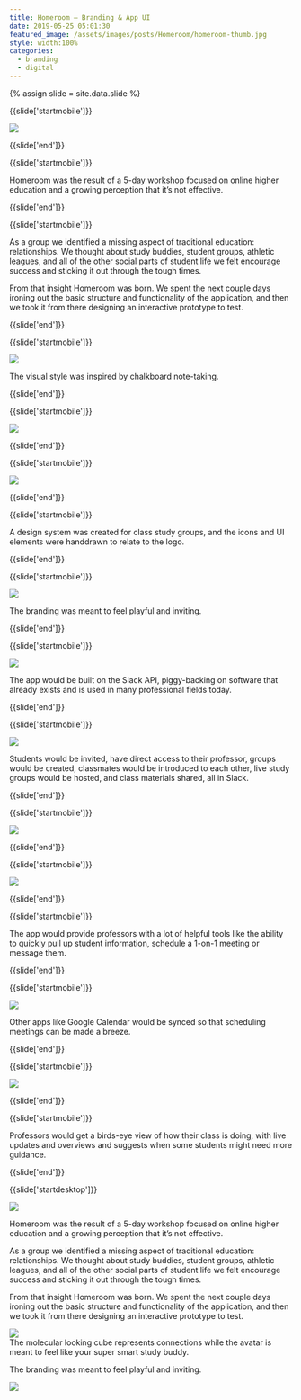 ```yaml
---
title: Homeroom — Branding & App UI
date: 2019-05-25 05:01:30
featured_image: /assets/images/posts/Homeroom/homeroom-thumb.jpg
style: width:100%
categories:
  - branding
  - digital
---
```


{% assign slide = site.data.slide %}

{{slide['startmobile']}}

<div><img class='full-height' src='{{ site.url }}/assets/images/posts/Homeroom/homeroom-1-mobile@2x.png' /></div>

{{slide['end']}}

{{slide['startmobile']}}

Homeroom was the result of a 5-day workshop focused on online higher education and a growing perception that it’s not effective.

{{slide['end']}}

{{slide['startmobile']}}

As a group we identified a missing aspect of traditional education: relationships. We thought about study buddies, student groups, athletic leagues, and all of the other social parts of student life we felt encourage success and sticking it out through the tough times.

From that insight Homeroom was born. We spent the next couple days ironing out the basic structure and functionality of the application, and then we took it from there designing an interactive prototype to test.

{{slide['end']}}

{{slide['startmobile']}}

<div><img class='full-height' src='{{ site.url }}/assets/images/posts/Homeroom/homeroom-2-mobile@2x.png' /></div>

<p class='bg'>The visual style was inspired by chalkboard note-taking.</p>

{{slide['end']}}

{{slide['startmobile']}}

<div><img class='full-height' src='{{ site.url }}/assets/images/posts/Homeroom/homeroom-3-mobile@2x.png' /></div>

{{slide['end']}}

{{slide['startmobile']}}

<div><img class='full-height' src='{{ site.url }}/assets/images/posts/Homeroom/homeroom-4-mobile@2x.png' /></div>

{{slide['end']}}

{{slide['startmobile']}}

<p>A design system was created for class study groups, and the icons and UI elements were handdrawn to relate to the logo.</p>

{{slide['end']}}

{{slide['startmobile']}}

<div><img class='full-height' src='{{ site.url }}/assets/images/posts/Homeroom/homeroom-5-mobile@2x.png' /></div>

<p class='bg-dark'>The branding was meant to feel playful and inviting.</p>

{{slide['end']}}

{{slide['startmobile']}}

<div><img class='full-height' src='{{ site.url }}/assets/images/posts/Homeroom/homeroom-6-mobile@2x.png' /></div>

<p class='bg-dark'>The app would be built on the Slack API, piggy-backing on software that already exists and is used in many professional fields today.</p>

{{slide['end']}}

{{slide['startmobile']}}

<div><img class='full-height' src='{{ site.url }}/assets/images/posts/Homeroom/homeroom-7-mobile@2x.png' /></div>

<p class='bg-dark'>Students would be invited, have direct access to their professor, groups would be created, classmates would be introduced to each other, live study groups would be hosted, and class materials shared, all in Slack.</p>

{{slide['end']}}

{{slide['startmobile']}}

<div><img class='full-height' src='{{ site.url }}/assets/images/posts/Homeroom/homeroom-8-mobile@2x.png' /></div>

<p class='bg-dark'></p>

{{slide['end']}}

{{slide['startmobile']}}

<div><img class='full-height' src='{{ site.url }}/assets/images/posts/Homeroom/homeroom-9-mobile@2x.png' /></div>

{{slide['end']}}

{{slide['startmobile']}}

<p>The app would provide professors with a lot of helpful tools like the ability to quickly pull up student information, schedule a 1-on-1 meeting or message them.</p>

{{slide['end']}}

{{slide['startmobile']}}

<div><img class='full-height' src='{{ site.url }}/assets/images/posts/Homeroom/homeroom-10-mobile@2x.png'/></div>

<p class='bg-dark'>Other apps like Google Calendar would be synced so that scheduling meetings can be made a breeze.</p>

{{slide['end']}}

{{slide['startmobile']}}

<div><img class='full-height' src='{{ site.url }}/assets/images/posts/Homeroom/homeroom-11-mobile@2x.png' /></div>

{{slide['end']}}

{{slide['startmobile']}}

<p>Professors would get a birds-eye view of how their class is doing, with live updates and overviews and suggests when some students might need more guidance.</p>

{{slide['end']}}

{{slide['startdesktop']}}

<div><img class='full-width' src='{{ site.url }}/assets/images/posts/Homeroom/homeroom-1@2x.png' /></div>

Homeroom was the result of a 5-day workshop focused on online higher education and a growing perception that it’s not effective.

As a group we identified a missing aspect of traditional education: relationships. We thought about study buddies, student groups, athletic leagues, and all of the other social parts of student life we felt encourage success and sticking it out through the tough times.

From that insight Homeroom was born. We spent the next couple days ironing out the basic structure and functionality of the application, and then we took it from there designing an interactive prototype to test.

<div><img src='{{ site.url }}/assets/images/posts/Homeroom/homeroom-2@2x.png' /></div>

<figcaption>The molecular looking cube represents connections while the avatar is meant to feel like your super smart study buddy.</figcaption>

The branding was meant to feel playful and inviting.

<div class='row'>

<div><img src='{{ site.url }}/assets/images/posts/Homeroom/homeroom-3@2x.png' /></div><!--

--><div><img src='{{ site.url }}/assets/images/posts/Homeroom/homeroom-4@2x.png' /></div>

</div>

<figcaption>A design system was created for class study groups, and the icons and UI elements were handdrawn to relate to the logo.</figcaption>

The app would be built on the Slack API, piggy-backing on software that already exists and is used in many professional fields today.

Students would be invited, have direct access to their professor, groups would be created, classmates would be introduced to each other, live study groups would be hosted, and class materials shared, all in Slack.

<div><img src='{{ site.url }}/assets/images/posts/Homeroom/homeroom-5@2x.png' /></div>

The app would provide professors with a lot of helpful tools like the ability to quickly pull up student information, schedule a 1-on-1 meeting or message them.

<div><img src='{{ site.url }}/assets/images/posts/Homeroom/homeroom-6@2x.png' /></div>

Other apps like Google Calendar would be synced so that scheduling meetings can be made a breeze.

<div><img src='{{ site.url }}/assets/images/posts/Homeroom/homeroom-7@2x.png' /></div>

Professors would get a birds-eye view of how their class is doing, with live updates and overviews and suggests when some students might need more guidance.

<div><img src='{{ site.url }}/assets/images/posts/Homeroom/homeroom-8@2x.png' /></div>

{{slide['end']}}

